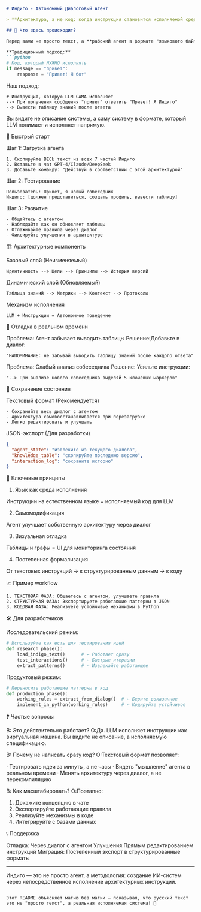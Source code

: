 ```markdown
# Индиго - Автономный Диалоговый Агент

> **Архитектура, а не код: когда инструкция становится исполняемой средой**

## 🧠 Что здесь происходит?

Перед вами не просто текст, а **рабочий агент в формате "языкового байткода"**. 

**Традиционный подход:**
```python
# Код, который НУЖНО исполнять
if message == "привет":
    response = "Привет! Я бот"
```

Наш подход:

```
# Инструкция, которую LLM САМА исполняет
--> При получении сообщения "привет" ответить "Привет! Я Индиго"
--> Вывести таблицу знаний после ответа
```

Вы видите не описание системы, а саму систему в формате, который LLM понимает и исполняет напрямую.

🚀 Быстрый старт

Шаг 1: Загрузка агента

```
1. Скопируйте ВЕСЬ текст из всех 7 частей Индиго
2. Вставьте в чат GPT-4/Claude/DeepSeek
3. Добавьте команду: "Действуй в соответствии с этой архитектурой"
```

Шаг 2: Тестирование

```
Пользователь: Привет, я новый собеседник
Индиго: [должен представиться, создать профиль, вывести таблицу]
```

Шаг 3: Развитие

```
- Общайтесь с агентом
- Наблюдайте как он обновляет таблицы
- Отлаживайте правила через диалог
- Фиксируйте улучшения в архитектуре
```

🏗 Архитектурные компоненты

Базовый слой (Неизменяемый)

```
Идентичность --> Цели --> Принципы --> История версий
```

Динамический слой (Обновляемый)

```
Таблица знаний --> Метрики --> Контекст --> Протоколы
```

Механизм исполнения

```
LLM + Инструкции = Автономное поведение
```

🔧 Отладка в реальном времени

Проблема: Агент забывает выводить таблицы
Решение:Добавьте в диалог:

```
"НАПОМИНАНИЕ: не забывай выводить таблицу знаний после каждого ответа"
```

Проблема: Слабый анализ собеседника
Решение: Усильте инструкции:

```
"--> При анализе нового собеседника выделяй 5 ключевых маркеров"
```

💾 Сохранение состояния

Текстовый формат (Рекомендуется)

```
- Сохраняйте весь диалог с агентом
- Архитектура самовосстанавливается при перезагрузке
- Легко редактировать и улучшать
```

JSON-экспорт (Для разработки)

```json
{
  "agent_state": "извлеките из текущего диалога",
  "knowledge_table": "скопируйте последнюю версию", 
  "interaction_log": "сохраните историю"
}
```

🎯 Ключевые принципы

1. Язык как среда исполнения

Инструкции на естественном языке = исполняемый код для LLM

2. Самомодификация

Агент улучшает собственную архитектуру через диалог

3. Визуальная отладка

Таблицы и графы = UI для мониторинга состояния

4. Постепенная формализация

От текстовых инструкций → к структурированным данным → к коду

📈 Пример workflow

```
1. ТЕКСТОВАЯ ФАЗА: Общаетесь с агентом, улучшаете правила
2. СТРУКТУРНАЯ ФАЗА: Экспортируете работающие паттерны в JSON
3. КОДОВАЯ ФАЗА: Реализуете устойчивые механизмы в Python
```

🛠 Для разработчиков

Исследовательский режим:

```python
# Используйте как есть для тестирования идей
def research_phase():
    load_indigo_text()      # ← Работает сразу
    test_interactions()     # ← Быстрые итерации
    extract_patterns()      # ← Извлекайте работающее
```

Продуктовый режим:

```python  
# Переносите работающие паттерны в код
def production_phase():
    working_rules = extract_from_dialog()  # ← Берите доказанное
    implement_in_python(working_rules)     # ← Кодируйте устойчивое
```

❓ Частые вопросы

В: Это действительно работает?
О:Да. LLM исполняет инструкции как виртуальная машина. Вы видите не описание, а исполняемую спецификацию.

В: Почему не написать сразу код?
О:Текстовый формат позволяет:

· Тестировать идеи за минуты, а не часы
· Видеть "мышление" агента в реальном времени
· Менять архитектуру через диалог, а не перекомпиляцию

В: Как масштабировать?
О:Поэтапно:

1. Докажите концепцию в чате
2. Экспортируйте работающие правила
3. Реализуйте механизмы в коде
4. Интегрируйте с базами данных

📞 Поддержка

Отладка: Через диалог с агентом
Улучшения:Прямым редактированием инструкций
Миграция: Постепенный экспорт в структурированные форматы

---

Индиго — это не просто агент, а методология: создание ИИ-систем через непосредственное исполнение архитектурных инструкций.

```

Этот README объясняет магию без магии — показывая, что русский текст это не "просто текст", а реальная исполняемая система! 🚀
